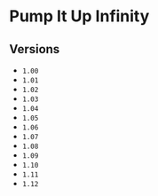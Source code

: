 # Pump It Up Infinity

## Versions

* `1.00`
* `1.01`
* `1.02`
* `1.03`
* `1.04`
* `1.05`
* `1.06`
* `1.07`
* `1.08`
* `1.09`
* `1.10`
* `1.11`
* `1.12`
